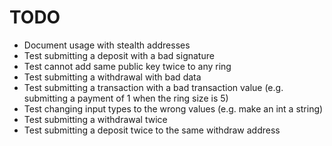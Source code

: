 # TODO

* Document usage with stealth addresses
* Test submitting a deposit with a bad signature
* Test cannot add same public key twice to any ring
* Test submitting a withdrawal with bad data
* Test submitting a transaction with a bad transaction value (e.g. submitting a payment of 1 when the ring size is 5)
* Test changing input types to the wrong values (e.g. make an int a string)
* Test submitting a withdrawal twice
* Test submitting a deposit twice to the same withdraw address

